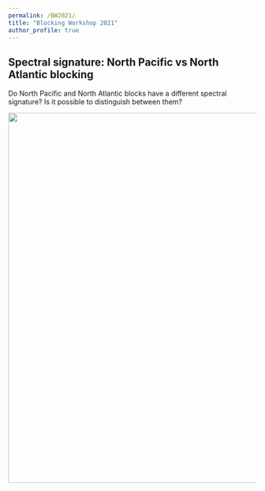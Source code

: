 ```yaml
---
permalink: /BW2021/
title: "Blocking Workshop 2021"
author_profile: true
---
```


Spectral signature: North Pacific vs North Atlantic blocking
------

Do North Pacific and North Atlantic blocks have a different spectral signature? Is it possible to distinguish between them?

<img src="http://jriboldi.github.io/images/panel_vvc_anom_spectrum_anom_Schwierz_blocking_NH_NA_NP.pdf" width="750">



 






























